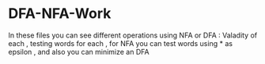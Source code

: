 # DFA-NFA-Work
In these files you can see different operations using NFA or DFA :
Valadity of each , testing words for each , for NFA you can test words using * as epsilon , and also you can minimize an DFA
